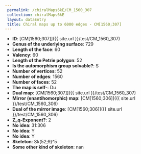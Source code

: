 ```yaml
--- 
 permalink: /chiralMaps6kE/CM_1560_307 
 collection: chiralMaps6kE
 layout: dataEntry
 title: Chiral maps up to 6000 edges - CM[1560;307]
---
```


- **ID**: [CM[1560;307]]({{ site.url }}/test/CM_1560_307)
- **Genus of the underlying surface**: 729
- **Length of the face**: 60
- **Valency**: 60
- **Length of the Petrie polygon**: 52
- **Is the automorphism group solvable?**: S
- **Number of vertices**: 52
- **Number of edges**: 1560
- **Number of faces**: 52
- **The map is self-**: Du
- **Dual map**: [CM[1560;307]]({{ site.url }}/test/CM_1560_307)
- **Mirror (enantihomorphic) map**: [CM[1560;306]]({{ site.url }}/test/CM_1560_306)
- **Dual of the mirror image**: [CM[1560;306]]({{ site.url }}/test/CM_1560_306)
- **Z_q-Exponent?**: 2
- **No idea**:  31:306
- **No idea**: Y
- **No idea**: Y
- **Skeleton**: Sk(52;9)^5
- **Some other kind of skeleton**: nan
